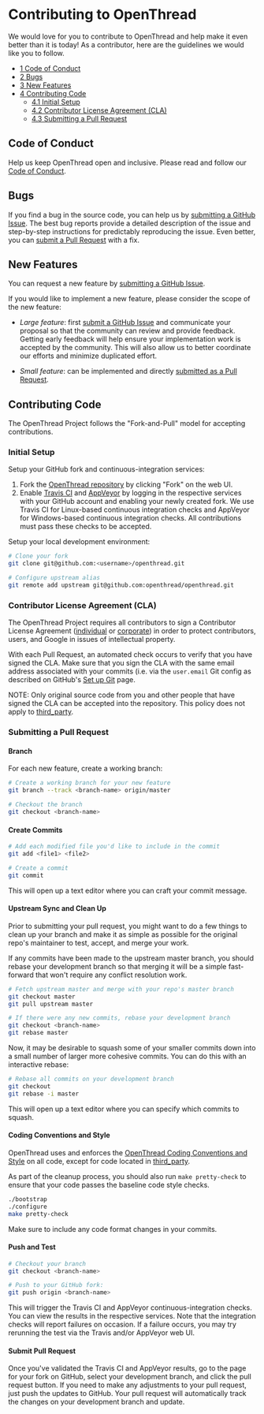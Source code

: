 # Contributing to OpenThread

We would love for you to contribute to OpenThread and help make it even better than it is today! As a contributor, here are the guidelines we would like you to follow.

* [1 Code of Conduct](#code-of-conduct)
* [2 Bugs](#bugs)
* [3 New Features](#new-features)
* [4 Contributing Code](#contributing-code)
  * [4.1 Initial Setup](#initial-setup)
  * [4.2 Contributor License Agreement (CLA)](#contributor-license-agreement--cla-)
  * [4.3 Submitting a Pull Request](#submitting-a-pull-request)

## Code of Conduct

Help us keep OpenThread open and inclusive.  Please read and follow our [Code of Conduct](CODE_OF_CONDUCT.md).

## Bugs

If you find a bug in the source code, you can help us by [submitting a GitHub Issue](https://github.com/openthread/openthread/issues/new).  The best bug reports provide a detailed description of the issue and step-by-step instructions for predictably reproducing the issue.  Even better, you can [submit a Pull Request](#submitting-a-pull-request) with a fix.

## New Features

You can request a new feature by [submitting a GitHub Issue](https://github.com/openthread/openthread/issues/new).

If you would like to implement a new feature, please consider the scope of the new feature:

* *Large feature*: first [submit a GitHub Issue](https://github.com/openthread/openthread/issues/new) and communicate your proposal so that the community can review and provide feedback.  Getting early feedback will help ensure your implementation work is accepted by the community.  This will also allow us to better coordinate our efforts and minimize duplicated effort.

* *Small feature*: can be implemented and directly [submitted as a Pull Request](#submitting-a-pull-request).

## Contributing Code

The OpenThread Project follows the "Fork-and-Pull" model for accepting contributions.

### Initial Setup

Setup your GitHub fork and continuous-integration services:

1. Fork the [OpenThread repository](https://github.com/openthread/openthread) by clicking "Fork" on the web UI.
2. Enable [Travis CI](https://travis-ci.org/) and [AppVeyor](https://ci.appveyor.com/) by logging in the respective services with your GitHub account and enabling your newly created fork.  We use Travis CI for Linux-based continuous integration checks and AppVeyor for Windows-based continuous integration checks.  All contributions must pass these checks to be accepted.

Setup your local development environment:

```bash
# Clone your fork
git clone git@github.com:<username>/openthread.git

# Configure upstream alias
git remote add upstream git@github.com:openthread/openthread.git
```

### Contributor License Agreement (CLA)

The OpenThread Project requires all contributors to sign a Contributor License Agreement ([individual](https://developers.google.com/open-source/cla/individual) or [corporate](https://developers.google.com/open-source/cla/corporate)) in order to protect contributors, users, and Google in issues of intellectual property.

With each Pull Request, an automated check occurs to verify that you have signed the CLA.  Make sure that you sign the CLA with the same email address associated with your commits (i.e. via the `user.email` Git config as described on GitHub's [Set up Git](https://help.github.com/articles/set-up-git/) page.

NOTE: Only original source code from you and other people that have signed the CLA can be accepted into the repository. This policy does not apply to [third_party](https://github.com/openthread/openthread/tree/master/third_party).


### Submitting a Pull Request

#### Branch

For each new feature, create a working branch:

```bash
# Create a working branch for your new feature
git branch --track <branch-name> origin/master

# Checkout the branch
git checkout <branch-name>
```

#### Create Commits

```bash
# Add each modified file you'd like to include in the commit
git add <file1> <file2>

# Create a commit
git commit
```

This will open up a text editor where you can craft your commit message.

#### Upstream Sync and Clean Up

Prior to submitting your pull request, you might want to do a few things to clean up your branch and make it as simple as possible for the original repo's maintainer to test, accept, and merge your work.

If any commits have been made to the upstream master branch, you should rebase your development branch so that merging it will be a simple fast-forward that won't require any conflict resolution work.

```bash
# Fetch upstream master and merge with your repo's master branch
git checkout master
git pull upstream master

# If there were any new commits, rebase your development branch
git checkout <branch-name>
git rebase master
```

Now, it may be desirable to squash some of your smaller commits down into a small number of larger more cohesive commits. You can do this with an interactive rebase:

```bash
# Rebase all commits on your development branch
git checkout 
git rebase -i master
```

This will open up a text editor where you can specify which commits to squash.

#### Coding Conventions and Style

OpenThread uses and enforces the [OpenThread Coding Conventions and Style](STYLE_GUIDE.md) on all code, except for code located in [third_party](third_party).

As part of the cleanup process, you should also run `make pretty-check` to ensure that your code passes the baseline code style checks.

```bash
./bootstrap
./configure
make pretty-check
```

Make sure to include any code format changes in your commits.

#### Push and Test

```bash
# Checkout your branch
git checkout <branch-name>

# Push to your GitHub fork:
git push origin <branch-name>
```

This will trigger the Travis CI and AppVeyor continuous-integration checks.  You can view the results in the respective services.  Note that the integration checks will report failures on occasion.  If a failure occurs, you may try rerunning the test via the Travis and/or AppVeyor web UI.

#### Submit Pull Request

Once you've validated the Travis CI and AppVeyor results, go to the page for your fork on GitHub, select your development branch, and click the pull request button. If you need to make any adjustments to your pull request, just push the updates to GitHub. Your pull request will automatically track the changes on your development branch and update.
